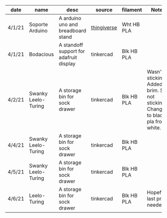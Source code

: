 date    |  name                 |  desc                                     |  source                                                    |  filament    |  Notes
--------|-----------------------|-------------------------------------------|------------------------------------------------------------|--------------|-------------------------------------------------------------------------------------
4/1/21  |  Soporte Arduino      |  A arduino uno and breadboard stand       |  [thingiverse](https://www.thingiverse.com/thing:2977312)  |  Wht HB PLA  |
4/1/21  |  Bodacious            |  A standoff support for adafruit display  |  tinkercad                                                 |  Blk HB PLA  |
4/2/21  |  Swanky Leelo-Turing  |  A storage bin for sock drawer            |  tinkercad                                                 |  Blk HB PLA  |  Wasn't sticking. Added brim.  Still not sticking.  Changed to black pla from white.
4/4/21  |  Swanky Leelo-Turing  |  A storage bin for sock drawer            |  tinkercad                                                 |  Blk HB PLA  |
4/5/21  |  Swanky Leelo-Turing  |  A storage bin for sock drawer            |  tinkercad                                                 |  Blk HB PLA  |
4/6/21  |  Leelo-Turing         |  A storage bin for sock drawer            |  tinkercad                                                 |  Blk HB PLA  |  Hopefully last print needed
